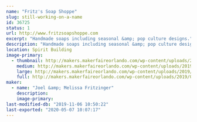 ```yaml
---
name: "Fritz's Soap Shoppe"
slug: still-working-on-a-name
id: 36725
status: 1
url: http://www.fritzsoapshoppe.com
excerpt: "Handmade soaps including seasonal &amp; pop culture designs."
description: "Handmade soaps including seasonal &amp; pop culture designs."
location: Spirit Building
image-primary:
  - thumbnail: http://makers.makerfaireorlando.com/wp-content/uploads/2019/08/68784534_100198098023462_1881906784793264128_o-150x150.jpg
    medium: http://makers.makerfaireorlando.com/wp-content/uploads/2019/08/68784534_100198098023462_1881906784793264128_o-300x225.jpg
    large: http://makers.makerfaireorlando.com/wp-content/uploads/2019/08/68784534_100198098023462_1881906784793264128_o-1024x768.jpg
    full: http://makers.makerfaireorlando.com/wp-content/uploads/2019/08/68784534_100198098023462_1881906784793264128_o.jpg
maker:
  - name: "Joel &amp; Melissa Fritzinger"
    description:
    image-primary: 
last-modified-db: "2019-11-06 10:50:22"
last-exported: "2020-05-07 10:07:17"
---
```

